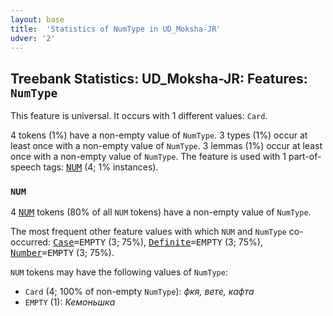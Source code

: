 ```yaml
---
layout: base
title:  'Statistics of NumType in UD_Moksha-JR'
udver: '2'
---
```


## Treebank Statistics: UD_Moksha-JR: Features: `NumType`

This feature is universal.
It occurs with 1 different values: `Card`.

4 tokens (1%) have a non-empty value of `NumType`.
3 types (1%) occur at least once with a non-empty value of `NumType`.
3 lemmas (1%) occur at least once with a non-empty value of `NumType`.
The feature is used with 1 part-of-speech tags: <tt><a href="mdf_jr-pos-NUM.html">NUM</a></tt> (4; 1% instances).

### `NUM`

4 <tt><a href="mdf_jr-pos-NUM.html">NUM</a></tt> tokens (80% of all `NUM` tokens) have a non-empty value of `NumType`.

The most frequent other feature values with which `NUM` and `NumType` co-occurred: <tt><a href="mdf_jr-feat-Case.html">Case</a></tt><tt>=EMPTY</tt> (3; 75%), <tt><a href="mdf_jr-feat-Definite.html">Definite</a></tt><tt>=EMPTY</tt> (3; 75%), <tt><a href="mdf_jr-feat-Number.html">Number</a></tt><tt>=EMPTY</tt> (3; 75%).

`NUM` tokens may have the following values of `NumType`:

* `Card` (4; 100% of non-empty `NumType`): <em>фкя, вете, кафта</em>
* `EMPTY` (1): <em>Кемоньшка</em>

